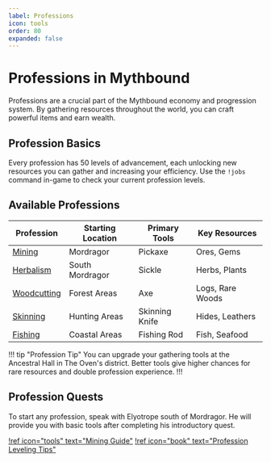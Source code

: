 ```yaml
---
label: Professions
icon: tools
order: 80
expanded: false
---
```


# Professions in Mythbound

Professions are a crucial part of the Mythbound economy and progression system. By gathering resources throughout the world, you can craft powerful items and earn wealth.

## Profession Basics

Every profession has 50 levels of advancement, each unlocking new resources you can gather and increasing your efficiency. Use the `!jobs` command in-game to check your current profession levels.

## Available Professions

| Profession                    | Starting Location | Primary Tools  | Key Resources    |
| ----------------------------- | ----------------- | -------------- | ---------------- |
| [Mining](mining.md)           | Mordragor         | Pickaxe        | Ores, Gems       |
| [Herbalism](herbalism.md)     | South Mordragor   | Sickle         | Herbs, Plants    |
| [Woodcutting](woodcutting.md) | Forest Areas      | Axe            | Logs, Rare Woods |
| [Skinning](skinning.md)       | Hunting Areas     | Skinning Knife | Hides, Leathers  |
| [Fishing](fishing.md)         | Coastal Areas     | Fishing Rod    | Fish, Seafood    |

!!! tip "Profession Tip"
You can upgrade your gathering tools at the Ancestral Hall in The Oven's district. Better tools give higher chances for rare resources and double profession experience.
!!!

## Profession Quests

To start any profession, speak with Elyotrope south of Mordragor. He will provide you with basic tools after completing his introductory quest.

[!ref icon="tools" text="Mining Guide"](mining.md)
[!ref icon="book" text="Profession Leveling Tips"](profession-leveling.md)
